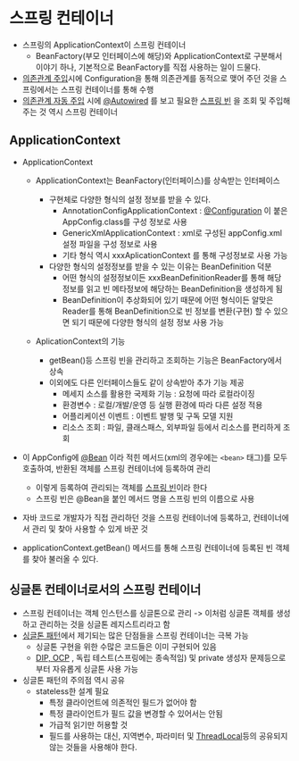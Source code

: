 # 스프링 컨테이너

- 스프링의 ApplicationContext이 스프링 컨테이너
	- BeanFactory(부모 인터페이스에 해당)와 ApplicationContext로 구분해서 이야기 하나, 기본적으로 BeanFactory를 직접 사용하는 일이 드물다.
- [의존관계 주입](의존관계%20주입.md)시에 Configuration을 통해 의존관계를 동적으로 맺어 주던 것을 스프링에서는 스프링 컨테이너를 통해 수행
- [의존관계 자동 주입](의존관계%20자동%20주입.md) 시에 [@Autowired](@Autowired.md) 를 보고 필요한 [스프링 빈](../스프링%20빈.md) 을 조회 및 주입해주는 것 역시 스프링 컨테이너

## ApplicationContext

- ApplicationContext
	- ApplicationContext는 BeanFactory(인터페이스)를 상속받는 인터페이스
		- 구현체로 다양한 형식의 설정 정보를 받을 수 있다.
			- AnnotationConfigApplicationContext : [@Configuration](@Configuration.md) 이 붙은 AppConfig.class를 구성 정보로 사용
			- GenericXmlApplicationContext : xml로 구성된 appConfig.xml 설정 파일을 구성 정보로 사용
			- 기타 형식 역시 xxxAplicationContext 를 통해 구성정보로 사용 가능
		- 다양한 형식의 설정정보를 받을 수 있는 이유는 BeanDefinition 덕분
			- 어떤 형식의 설정정보이든 xxxBeanDefinitionReader를 통해 해당 정보를 읽고 빈 메타정보에 해당하는 BeanDefinition을 생성하게 됨
			- BeanDefinition이 추상화되어 있기 때문에 어떤 형식이든 알맞은 Reader를 통해 BeanDefinition으로 빈 정보를 변환(구현) 할 수 있으면 되기 때문에 다양한 형식의 설정 정보 사용 가능
			
	- AplicationContext의 기능
		- getBean()등 스프링 빈을 관리하고 조회하는 기능은 BeanFactory에서 상속
		- 이외에도 다른 인터페이스들도 같이 상속받아 추가 기능 제공
			- 메세지 소스를 활용한 국제화 기능 : 요청에 따라 로컬라이징
			- 환경변수 : 로컬/개발/운영 등 실행 환경에 따라 다른 설정 적용
			- 어플리케이션 이벤트 : 이벤트 발행 및 구독 모델 지원
			- 리소스 조회 : 파일, 클래스패스, 외부파일 등에서 리소스를 편리하게 조회
	

- 이 AppConfig에 [@Bean](../@Bean.md) 이라 적힌 메서드(xml의 경우에는 `<bean>` 태그)를 모두 호출하여, 반환된 객체를 스프링 컨테이너에 등록하여 관리
	- 이렇게 등록하여 관리되는 객체를 [스프링 빈](../스프링%20빈.md)이라 한다
	- 스프링 빈은 @Bean을 붙인 메서드 명을 스프링 빈의 이름으로 사용


- 자바 코드로 개발자가 직접 관리하던 것을 스프링 컨테이너에 등록하고, 컨테이너에서 관리 및 찾아 사용할 수 있게 바꾼 것
- applicationContext.getBean() 메서드를 통해 스프링 컨테이너에 등록된 빈 객체를 찾아 불러올 수 있다.


## 싱글톤 컨테이너로서의 스프링 컨테이너

- 스프링 컨테이너는 객체 인스턴스를 싱글톤으로 관리 -> 이처럼 싱글톤 객체를 생성하고 관리하는 것을 싱글톤 레지스트리라고 함
- [싱글톤 패턴](../CS/디자인%20패턴/싱글톤%20패턴.md)에서 제기되는 많은 단점들을 스프링 컨테이너는 극복 가능
	- 싱글톤 구현을 위한 수많은 코드들은 이미 구현되어 있음
	- [DIP, OCP](../JAVA/SOLID.md) , 독립 테스트(스프링에는 종속적임) 및 private 생성자 문제등으로부터 자유롭게 싱글톤 사용 가능
- 싱글톤 패턴의 주의점 역시 공유
	- stateless한 설계 필요
		- 특정 클라이언트에 의존적인 필드가 없어야 함
		- 특정 클라이언트가 필드 값을 변경할 수 있어서는 안됨
		- 가급적 읽기만 허용할 것
		- 필드를 사용하는 대신, 지역변수, 파라미터 및 [ThreadLocal](ThreadLocal)등의 공유되지 않는 것들을 사용해야 한다.



